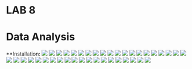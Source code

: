 # LAB 8
# Data Analysis
**Installation:
![](imageuploads/installpackages(1).png)
![](imageuploads/installpackages(2).png)
![](imageuploads/installpackages(3).png)
![](imageuploads/installpackages(4).png)
![](imageuploads/numpyarray(5).png)
![](imageuploads/numpyarray(6).png)
![](imageuploads/numpyarray(7).png)
![](imageuploads/pyplot(8).png)
![](imageuploads/simpleplot(9).png)
![](imageuploads/pyplotformatstr(10).png)
![](imageuploads/ticklabels(11).png)
![](imageuploads/pyplotthree(12).png)
![](imageuploads/pyplottwo(13).png)
![](imageuploads/pyplotscales(14).png)
![](imageuploads/pyplotannotate(15).png)
![](imageuploads/majorminor(16).png)
![](imageuploads/legend(17).png)
![](imageuploads/scatterdemo(18).png)
![](imageuploads/histodemo(19).png)
![](imageuploads/pyplottext(20).png)
![](imageuploads/histodemoextended(21).png)
![](imageuploads/boxplotdemo(22).png)
![](imageuploads/linreg(23).png)
![](imageuploads/interpolation(24).png)
![](imageuploads/plotlda(25).png)
![](imageuploads/plotldaqda(26).png)
![](imageuploads/plotcvpredict(27).png)
![](imageuploads/pplotcvdiabetes(28).png)
![](imageuploads/traffic(29).png)
![](imageuploads/kerasdiabetes(30).png)
![](imageuploads/kerasfirstnetwork(31).png)
![](imageuploads/titanic1(32).png)
![](imageuploads/titanic2(33).png)
![](imageuploads/8b1.png)
![](imageuploads/8b2.png)
![](imageuploads/8b3.png)
![](imageuploads/8b4.png)
![](imageuploads/8b5.png)
![](imageuploads/8b6.png)
![](imageuploads/8b7.png)
